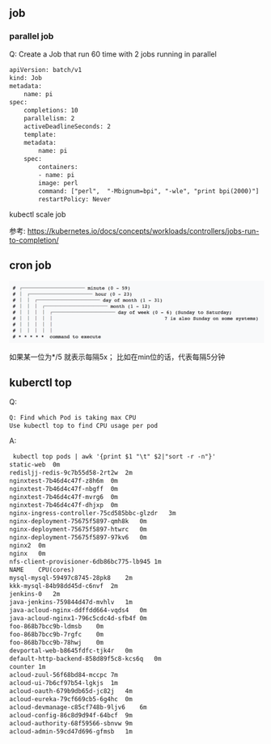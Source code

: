 ## job

### parallel job
Q: Create a Job that run 60 time with 2 jobs running in parallel
```
apiVersion: batch/v1
kind: Job
metadata:
    name: pi
spec:
    completions: 10
    parallelism: 2
    activeDeadlineSeconds: 2
    template:
    metadata:
        name: pi
    spec:
        containers:
        - name: pi
        image: perl
        command: ["perl",  "-Mbignum=bpi", "-wle", "print bpi(2000)"]
        restartPolicy: Never
```

kubectl scale job

参考:
https://kubernetes.io/docs/concepts/workloads/controllers/jobs-run-to-completion/


## cron job

![](assets/markdown-img-paste-20190318172257702.png)

如果某一位为*/5 就表示每隔5x； 比如在min位的话，代表每隔5分钟


## kuberctl top

Q:
```
Q: Find which Pod is taking max CPU
Use kubectl top to find CPU usage per pod
```

A:
```
 kubectl top pods | awk '{print $1 "\t" $2|"sort -r -n"}'
static-web	0m
redisljj-redis-9c7b55d58-2rt2w	2m
nginxtest-7b46d4c47f-z8h6m	0m
nginxtest-7b46d4c47f-nbgff	0m
nginxtest-7b46d4c47f-mvrg6	0m
nginxtest-7b46d4c47f-dhjxp	0m
nginx-ingress-controller-75cd585bbc-glzdr	3m
nginx-deployment-75675f5897-qmh8k	0m
nginx-deployment-75675f5897-htwrc	0m
nginx-deployment-75675f5897-97kv6	0m
nginx2	0m
nginx	0m
nfs-client-provisioner-6db86bc775-lb945	1m
NAME	CPU(cores)
mysql-mysql-59497c8745-28pk8	2m
kkk-mysql-84b98dd45d-c6nvf	2m
jenkins-0	2m
java-jenkins-759844d47d-mvhlv	1m
java-acloud-nginx-ddffdd664-vqds4	0m
java-acloud-nginx1-796c5cdc4d-sfb4f	0m
foo-868b7bcc9b-ldmsb	0m
foo-868b7bcc9b-7rgfc	0m
foo-868b7bcc9b-78hwj	0m
devportal-web-b8645fdfc-tjk4r	0m
default-http-backend-858d89f5c8-kcs6q	0m
counter	1m
acloud-zuul-56f68bd84-mccpc	7m
acloud-ui-7b6cf97b54-lgkjs	1m
acloud-oauth-679b9db65d-jc82j	4m
acloud-eureka-79cf669cb5-6g4hc	0m
acloud-devmanage-c85cf748b-9ljv6	6m
acloud-config-86c8d9d94f-64bcf	9m
acloud-authority-68f59566-sbnvw	9m
acloud-admin-59cd47d696-gfmsb	1m
```

